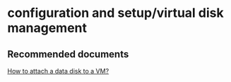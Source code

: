 <properties
	pageTitle="configuration and setup/virtual disk management"
	description="configuration and setup/virtual disk management"
	service="microsoft.compute"
	resource="virtualmachines"
	authors="aashu"
	displayOrder=""
	selfHelpType="generic"
	supportTopicIds="32411841"
	resourceTags="linux, redhat"
	productPesIds="15571"
	cloudEnvironments="public"
/>

# configuration and setup/virtual disk management


## **Recommended documents**
[How to attach a data disk to a VM?](https://azure.microsoft.com/documentation/articles/virtual-machines-windows-attach-disk-portal/)
